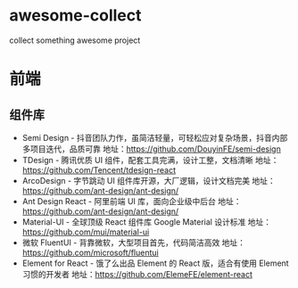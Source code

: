 # awesome-collect
collect something awesome project


# 前端

## 组件库
- Semi Design - 抖音团队力作，虽简洁轻量，可轻松应对复杂场景，抖音内部多项目迭代，品质可靠
地址：https://github.com/DouyinFE/semi-design
- TDesign - 腾讯优质 UI 组件，配套工具完满，设计工整，文档清晰
地址：https://github.com/Tencent/tdesign-react
- ArcoDesign - 字节跳动 UI 组件库开源，大厂逻辑，设计文档完美
地址：https://github.com/ant-design/ant-design/
- Ant Design React - 阿里前端 UI 库，面向企业级中后台
地址：https://github.com/ant-design/ant-design/
- Material-UI - 全球顶级 React 组件库 Google Material 设计标准
地址：https://github.com/mui/material-ui
- 微软 FluentUI - 背靠微软，大型项目首先，代码简洁高效
地址：https://github.com/microsoft/fluentui
- Element for React - 饿了么出品 Element 的 React 版，适合有使用 Element 习惯的开发者
地址：https://github.com/ElemeFE/element-react